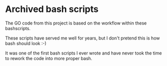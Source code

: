 # Archived bash scripts

The GO code from this project is based on the workflow within these bashscripts.

These scripts have served me well for years, but I don't pretend this is how bash
should look :-)

It was one of the first bash scripts I ever wrote and have never took the time to
rework the code into more proper bash.
